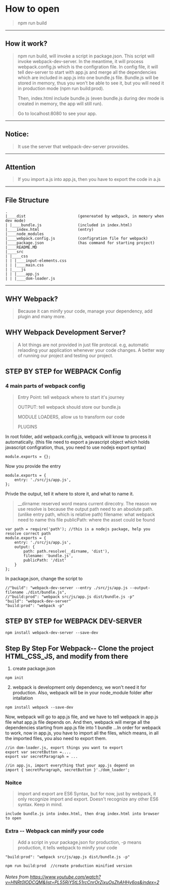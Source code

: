 # How to open
> npm run build
---
## How it work?
> npm run build, will invoke a script in package.json. This script will invoke webpack-dev-server. In the meantime, it will process webpack.config.js which is the configration file. In config file, it will tell dev-server to start with app.js and merge all the dependencies which are included in app.js into one bundle.js file. Bundle.js will be stored in memory, thus you won't be able to see it, but you will need it in production mode (npm run build:prod). 
>
> Then, index.html include bundle.js (even bundle.js during dev mode is created in memory, the app will still run).
>
> Go to localhost:8080 to see your app.
---
## Notice:
> It use the server that webpack-dev-server provoides.
---
## Attention
> If you import a.js into app.js, then you have to export the code in a.js
---
## File Structure
```
.
|____dist                       (genereated by webpack, in memory when dev mode)
| |____bundle.js                (included in index.html)
|____index.html                 (entry)
|____node_modules
|____webpack.config.js          (configration file for webpack)
|____package.json               (has command for starting project)
|____README.MD
|____src
| |____css
| | |____input-elements.css
| | |____main.css
| |____js
| | |____app.js
| | |____dom-loader.js

```
---
## WHY Webpack?
> Because it can minify your code, manage your dependency, add plugin and many more. 
## WHY Webpack Development Server?
> A lot things are not provided in just file protocal. e.g, automatic relaoding your application whenever your code changes. A better way of running our project and testing our project.



## STEP BY STEP for WEBPACK Config
### 4 main parts of webpack config
> Entry Point: tell webpack where to start it's journey
>
> OUTPUT: tell webpack should store our bundle.js
>
> MODULE LOADERS, allow us to transform our code
>
> PLUGINS

In root folder, add webpack.config.js, webpack will know to process it automatically. (this file need to export a javascript object which holds javascript configration, thus, you need to use nodejs export syntax)
```
module.exports = {};
```
Now you provide the entry
```
module.exports = {
    entry: './src/js/app.js',
};
```
Privde the output, tell it where to store it, and what to name it.
> __dirname: reserved word means current direcotry. 
> The reason we use resolve is because the output path need to an absolute path. (unlike entry path, which is relative path)
> filename: what webpack need to name this file
> publicPath: where the asset could be found

```
var path = require('path'); //this is a nodejs package, help you resolve correct path
module.exports = {
    entry: './src/js/app.js',
    output: {
        path: path.resolve(__dirname, 'dist'),
        filename: 'bundle.js',
        publicPath: '/dist'
    }
};
```

In package.json, change the script to
```
//"build": "webpack-dev-server --entry ./src/js/app.js --output-filename ./dist/bundle.js",
//"build:prod": "webpack src/js/app.js dist/bundle.js -p"
"build": "webpack-dev-server"
"build:prod": "webpack -p"
```








## STEP BY STEP for WEBPACK DEV-SERVER
```
npm install webpack-dev-server --save-dev
```


## Step By Step For Webpack-- Clone the project HTML_CSS_JS, and modify from there

1. create package.json
```
npm init
```

2. webpack is development only dependency, we won't need it for production. Also, webpack will be in your node_module folder after intallation
```
npm install webpack --save-dev  
```
Now, webpack will go to app.js file, and we have to tell webpack in app.js file what app.js file depends on. And then, webpack will merge all the dependencies starting from app.js file into 1 bundle
...In order for webpack to work, now in app.js, you have to import all the files, which means, in all the imported files, you also need to export them.

```
//in dom-loader.js, export things you want to export
export var secretButton =....
export var secretParagraph = ...
```

```
//in app.js, import everything that your app.js depend on
import { secretParagraph, secretButton }'./dom_loader';
```

### Noitce
> import and export are ES6 Syntax, but for now, just by webpack, it only recognize import and export. Doesn't recognize any other ES6 syntax. Keep in mind.


```
include bundle.js into index.html, then drag index.html into browser to open
```

### Extra -- Webpack can minify your code
> Add a script in your package.json for production, -p means production, it tells webpack to minify your code
```
"build:prod": "webpack src/js/app.js dist/bundle.js -p"
```
```
npm run build:prod  //create production minified version
```
###### Notes from https://www.youtube.com/watch?v=HNRt0lODCQM&list=PL55RiY5tL51rcCnrOrZixuOsZhAHHy6os&index=2